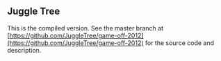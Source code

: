 ## Juggle Tree

This is the compiled version. See the master branch at [https://github.com/JuggleTree/game-off-2012](https://github.com/JuggleTree/game-off-2012) for the source code and description.